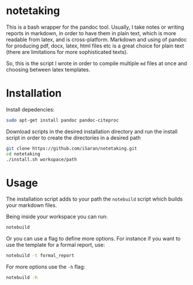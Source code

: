 # notetaking

This is a bash wrapper for the pandoc tool. Usually, I take notes or writing
reports in markdown, in order to  have them in plain text, which is more
readable from latex, and is cross-platform. Markdown and using of pandoc for
producing pdf, docx, latex, html files etc is a great choice for plain text
(there are limitations for more sophisticated texts).

So, this is the script I wrote in order to compile multiple `md` files at once
and choosing between latex templates.

# Installation

Install depedencies:

```bash
sudo apt-get install pandoc pandoc-citeproc
```

Download scripts in the desired installation directory and run the install
script in order to create the directories in a desired path

```bash
git clone https://github.com/iSaran/notetaking.git
cd notetaking
./install.sh workspace/path
```

# Usage

The installation script adds to your path the `notebuild` script which builds
your markdown files.

Being inside your workspace you can run:

```bash
notebuild
```

Or you can use a flag to define more options. For instance if you want to use
the template for a formal report, use:

```bash
notebuild -t formal_report
```

For more options use the `-h` flag:

```bash
notebuild -h
```

